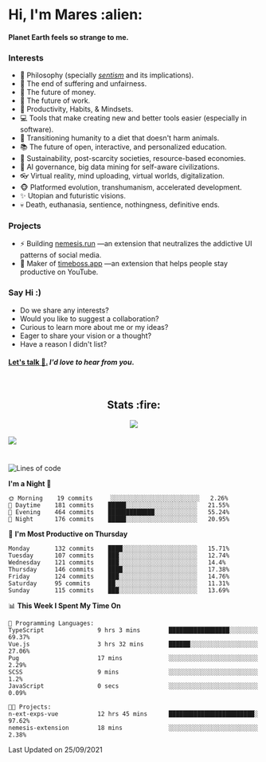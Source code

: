 <h1>Hi, I'm Mares :alien:</h1>

#### Planet Earth feels so strange to me.

### **Interests**

- 🌊 Philosophy (specially [_sentism_][sentismmedium] and its implications).
- 🎯 The end of suffering and unfairness.
- 💸 The future of money.
- 💼 The future of work.
- 🧠 Productivity, Habits, & Mindsets.
- 💻 Tools that make creating new and better tools easier (especially in software).
- 🥗 Transitioning humanity to a diet that doesn't harm animals.
- 📚 The future of open, interactive, and personalized education.
- 🌱 Sustainability, post-scarcity societies, resource-based economies.
- 🤖 AI governance, big data mining for self-aware civilizations.
- 👓 Virtual reality, mind uploading, virtual worlds, digitalization.
- 🐵 Platformed evolution, transhumanism, accelerated development.
- ✨ Utopian and futuristic visions.
- 💀 Death, euthanasia, sentience, nothingness, definitive ends.


### **Projects**

- ⚡ Building [nemesis.run](https://nemesis.run) —an extension that neutralizes the addictive UI patterns of social media.
- 💎 Maker of [timeboss.app](https://timeboss.app) —an extension that helps people stay productive on YouTube.


### **Say Hi :)**

- Do we share any interests?
- Would you like to suggest a collaboration?
- Curious to learn more about me or my ideas?
- Eager to share your vision or a thought?
- Have a reason I didn't list?

#### [Let's talk :wave:.](mailto:mareszhar@gmail.com) _I'd love to hear from you_.

[sentismmedium]: https://medium.com/@mareszhar/born-a-prisoner-a-reflection-about-life-its-struggles-and-a-plan-to-escape-d8566ce9b026

<br>

<h2 align="center">Stats :fire:</h2>

<div align="center">
  <img src="https://github-readme-streak-stats.herokuapp.com?user=mareszhar&theme=black-ice&hide_border=true&stroke=FFFFFF15&ring=DF8FFE&fire=DF8FFE&currStreakLabel=DF8FFE&background=1A232A&currStreakNum=86FFAB">
</div>

<!-- Add or remove this: &dates=B1AAB3FF at the end of the streak stats URL if they get bugged and aren't updating -->

<br>

<img src="https://activity-graph.herokuapp.com/graph?username=mareszhar&theme=nord&bg_color=00000000&color=979797&line=DF8FFE&point=00000000&area=true&hide_border=true">

<br>

<h1></h1>

<!--START_SECTION:waka-->
![Lines of code](https://img.shields.io/badge/From%20Hello%20World%20I%27ve%20Written-118899%20lines%20of%20code-blue)

**I'm a Night 🦉** 

```text
🌞 Morning    19 commits     ░░░░░░░░░░░░░░░░░░░░░░░░░   2.26% 
🌆 Daytime    181 commits    █████░░░░░░░░░░░░░░░░░░░░   21.55% 
🌃 Evening    464 commits    █████████████░░░░░░░░░░░░   55.24% 
🌙 Night      176 commits    █████░░░░░░░░░░░░░░░░░░░░   20.95%

```
📅 **I'm Most Productive on Thursday** 

```text
Monday       132 commits    ████░░░░░░░░░░░░░░░░░░░░░   15.71% 
Tuesday      107 commits    ███░░░░░░░░░░░░░░░░░░░░░░   12.74% 
Wednesday    121 commits    ███░░░░░░░░░░░░░░░░░░░░░░   14.4% 
Thursday     146 commits    ████░░░░░░░░░░░░░░░░░░░░░   17.38% 
Friday       124 commits    ███░░░░░░░░░░░░░░░░░░░░░░   14.76% 
Saturday     95 commits     ██░░░░░░░░░░░░░░░░░░░░░░░   11.31% 
Sunday       115 commits    ███░░░░░░░░░░░░░░░░░░░░░░   13.69%

```


📊 **This Week I Spent My Time On** 

```text
💬 Programming Languages: 
TypeScript               9 hrs 3 mins        █████████████████░░░░░░░░   69.37% 
Vue.js                   3 hrs 32 mins       ██████░░░░░░░░░░░░░░░░░░░   27.06% 
Pug                      17 mins             ░░░░░░░░░░░░░░░░░░░░░░░░░   2.29% 
SCSS                     9 mins              ░░░░░░░░░░░░░░░░░░░░░░░░░   1.2% 
JavaScript               0 secs              ░░░░░░░░░░░░░░░░░░░░░░░░░   0.09%

🐱‍💻 Projects: 
n-ext-exps-vue           12 hrs 45 mins      ████████████████████████░   97.62% 
nemesis-extension        18 mins             ░░░░░░░░░░░░░░░░░░░░░░░░░   2.38%

```


 Last Updated on 25/09/2021
<!--END_SECTION:waka-->


